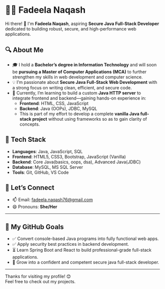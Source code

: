 # 👩‍💻 Fadeela Naqash

Hi there! 👋 I'm **Fadeela Naqash**, aspiring **Secure Java Full-Stack Developer** dedicated to building robust, secure, and high-performance web applications.

## 🔍 About Me

- 🎓 I hold a **Bachelor’s degree in Information Technology** and will soon be **pursuing a Master of Computer Applications (MCA)** to further strengthen my skills in web development and computer science.
- 💡 I’m passionate about **Secure Java Full-Stack Web Development** with a strong focus on writing clean, efficient, and secure code.
- 🌱 Currently, I’m learning to build a custom **Java HTTP server** to integrate frontend and backend—gaining hands-on experience in:
  - **Frontend**: HTML, CSS, JavaScript
  - **Backend**: Java (OOPs), JDBC, MySQL
  - This is part of my effort to develop a complete **vanilla Java full-stack project** without using frameworks so as to gain clarity of concepts.

## 🚀 Tech Stack

- **Languages**: Java, JavaScript, SQL
- **Frontend**: HTML5, CSS3, Bootstrap, JavaScript (Vanilla)
- **Backend**: Core Java(basics, oops, dsa), Advanced Java(JDBC)
- **Database**: MySQL, MS SQL Server
- **Tools**: Git, GitHub, VS Code

## 💬 Let’s Connect

- 📫 Email: [fadeela.naqash76@gmail.com](mailto:fadeela.naqash76@gmail.com)
- 😄 Pronouns: **She/Her**

---

## 🎯 My GitHub Goals

- ✅ Convert console-based Java programs into fully functional web apps.
- ✅ Apply security best practices in backend development.
- ⏳ Learn Spring Boot and React to build professional-grade full-stack applications.
- 🚀 Grow into a confident and competent secure java full-stack developer.

---

Thanks for visiting my profile! 😊  
Feel free to check out my projects.
